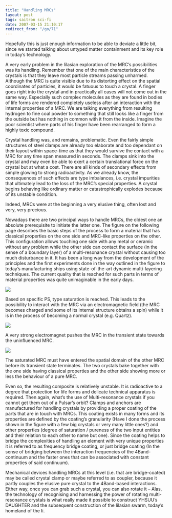 ```yaml
---
title: "Handling MRCs"
layout: post
tags: saitron sci-fi
date: 2007-03-15 21:10:17
redirect_from: "/go/71"
---
```


Hopefully this is just enough information to be able to deviate a little bit, since we started talking about untyped matter containment and its key role in today’s technology.

A very early problem in the Iilasian exploration of the MRC’s possibilities was its handling. Remember that one of the main characteristics of the crystals is that they leave most particle streams passing unharmed. Although the MRC is quite visible due to its distorting effect on the spatial coordinates of particles, it would be fatuous to touch a crystal. A finger goes right into the crystal and in practically all cases will not come out in the same way. Especially such complex molecules as they are found in bodies of life forms are rendered completely useless after an interaction with the internal properties of a MRC. We are talking everything from resulting hydrogen to fine coal powder to something that still looks like a finger from the outside but has nothing in common with it from the inside. Imagine the poor scientist where parts of his finger have been rearranged to form a highly toxic compound.

Crystal handling was, and remains, problematic. Even the fairly simple structures of steel clamps are already too elaborate and too dependant on their layout within space-time as that they would survive the contact with a MRC for any time span measured in seconds. The clamps sink into the crystal and may even be able to exert a certain translational force on the crystal but at what a cost. There are all kinds of secondary effects from simple glowing to strong radioactivity. As we already know, the consequences of such effects are type imbalances, i.e. crystal impurities that ultimately lead to the loss of the MRC’s special properties. A crystal begins behaving like ordinary matter or catastrophically explodes because of its unstable condition.

Indeed, MRCs were at the beginning a very elusive thing, often lost and very, very precious.

Nowadays there are two principal ways to handle MRCs, the oldest one an absolute prerequisite to initiate the latter one. 
The figure on the following page describes the basic steps of the process to form a material that has classical properties on the one side and MRC-like properties on the other. This configuration allows touching one side with any metal or ceramic without any problem while the other side can contact the surface (in the sense of a boundary layer) of a multi-resonance crystal without causing too much disturbance in it. It has been a long way from the development of the principles and the first experiments done in the way outlined in the figure to today’s manufacturing ships using state-of-the-art dynamic multi-layering techniques. The current quality that is reached for such parts in terms of material properties was quite unimaginable in the early days.

![](files/images/saitech1-fig5.gif)

Based on specific PS, type saturation is reached. This leads to the possibility to interact with the MRC via an electromagnetic field (the MRC becomes charged and some of its internal structure obtains a spin) while it is in the process of becoming a normal crystal (e.g. Quartz).

![](files/images/saitech1-fig6.gif)

A very strong electromagnet pushes the MRC in the transient state towards the uninfluenced MRC.

![](files/images/saitech1-fig7.gif)

The saturated MRC must have entered the spatial domain of the other MRC before its transient state terminates. The two crystals bake together with the one side having classical properties and the other side showing more or less the behaviour of a pure MRC.

Even so, the resulting composite is relatively unstable. It is radioactive to a degree that protection for life forms and delicate technical apparatus is required. Then again, what’s the use of Multi-resonance crystals if you cannot get them out of a Pulsar’s orbit? Clamps and anchors are manufactured for handling crystals by providing a proper coating of the parts that are in touch with MRCs. This coating exists in many forms and its properties are defined by the coating’s granularity (Have I done the process shown in the figure with a few big crystals or very many little ones?) and other properties (degree of saturation / pureness of the two input entities and their relation to each other to name but one). Since the coating helps to bridge the complexities of handling an element with very unique properties it is referred to as frequency  bridge coating, or just bridge coating (In the sense of bridging between the interaction frequencies of the 4Band-continuum and the faster ones that can be associated with constant properties of said continuum). 

Mechanical devices handling MRCs at this level (i.e. that are bridge-coated) may be called crystal clamp or maybe referred to as coupler, because it partly couples the elusive pure crystal to the 4Band-based interactions.
Either way, once you can grab such a crystal, you can also rotate it 
– Alas, the technology of recognising and harnessing the power of rotating multi-resonance crystals is what really made it possible to construct YHSUU’s DAUGHTER and the subsequent construction of the Iilasian swarm, today’s homeland of the Ii.